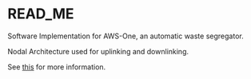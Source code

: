 # READ_ME

Software Implementation for AWS-One, an automatic waste segregator.

Nodal Architecture used for uplinking and downlinking.

See [this](https://varun19299.github.io/AWS/) for more information.

